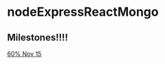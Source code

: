 # nodeExpressReactMongo


## Milestones!!!!

[60% Nov 15 ](https://github.com/john-guerra/nodeExpressReactMongo/releases/tag/nov15_60%25)
